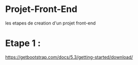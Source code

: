 # Projet-Front-End
les etapes de creation d'un projet front-end
# Etape 1 :
https://getbootstrap.com/docs/5.3/getting-started/download/
